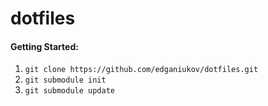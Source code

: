 # dotfiles
#### Getting Started:
1. `git clone https://github.com/edganiukov/dotfiles.git`
2. `git submodule init`
3. `git submodule update`
